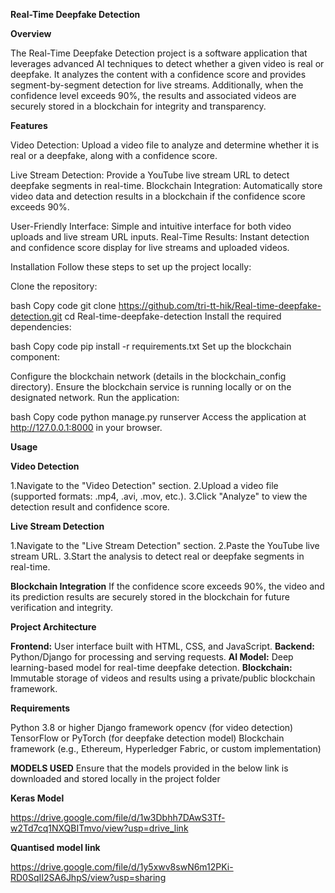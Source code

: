 **Real-Time Deepfake Detection**

**Overview**


The Real-Time Deepfake Detection project is a software application that leverages advanced AI techniques to detect whether a given video is real or deepfake. It analyzes the content with a confidence score and provides segment-by-segment detection for live streams. Additionally, when the confidence level exceeds 90%, the results and associated videos are securely stored in a blockchain for integrity and transparency.

**Features**


Video Detection: Upload a video file to analyze and determine whether it is real or a deepfake, along with a confidence score.


Live Stream Detection: Provide a YouTube live stream URL to detect deepfake segments in real-time.
Blockchain Integration: Automatically store video data and detection results in a blockchain if the confidence score exceeds 90%.


User-Friendly Interface: Simple and intuitive interface for both video uploads and live stream URL inputs.
Real-Time Results: Instant detection and confidence score display for live streams and uploaded videos.


Installation
Follow these steps to set up the project locally:

Clone the repository:

bash
Copy code
git clone https://github.com/tri-tt-hik/Real-time-deepfake-detection.git
cd Real-time-deepfake-detection
Install the required dependencies:

bash
Copy code
pip install -r requirements.txt
Set up the blockchain component:

Configure the blockchain network (details in the blockchain_config directory).
Ensure the blockchain service is running locally or on the designated network.
Run the application:

bash
Copy code
python manage.py runserver
Access the application at http://127.0.0.1:8000 in your browser.

**Usage**

**Video Detection**

1.Navigate to the "Video Detection" section.
2.Upload a video file (supported formats: .mp4, .avi, .mov, etc.).
3.Click "Analyze" to view the detection result and confidence score.


**Live Stream Detection**

1.Navigate to the "Live Stream Detection" section.
2.Paste the YouTube live stream URL.
3.Start the analysis to detect real or deepfake segments in real-time.

**Blockchain Integration**
If the confidence score exceeds 90%, the video and its prediction results are securely stored in the blockchain for future verification and integrity.

**Project Architecture**

**Frontend:** User interface built with HTML, CSS, and JavaScript.
**Backend:** Python/Django for processing and serving requests.
**AI Model:** Deep learning-based model for real-time deepfake detection.
**Blockchain:** Immutable storage of videos and results using a private/public blockchain framework.

**Requirements**

Python 3.8 or higher
Django framework
opencv (for video detection)
TensorFlow or PyTorch (for deepfake detection model)
Blockchain framework (e.g., Ethereum, Hyperledger Fabric, or custom implementation)


**MODELS USED**
Ensure that the models provided in the below link is downloaded and stored locally in the project folder


**Keras Model**

https://drive.google.com/file/d/1w3Dbhh7DAwS3Tf-w2Td7cq1NXQBITmvo/view?usp=drive_link

**Quantised model link**

https://drive.google.com/file/d/1y5xwv8swN6m12PKi-RD0SqII2SA6JhpS/view?usp=sharing
